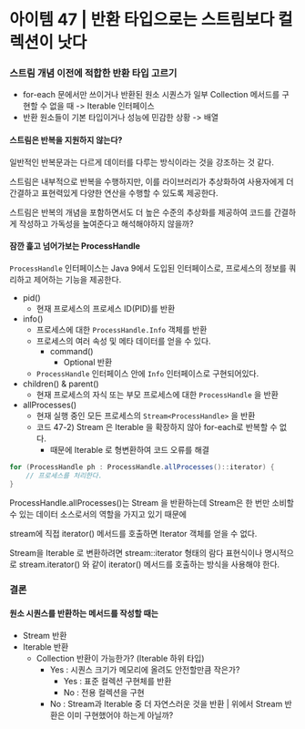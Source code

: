 # 아이템 47 | 반환 타입으로는 스트림보다 컬렉션이 낫다

### 스트림 개념 이전에 적합한 반환 타입 고르기
- for-each 문에서만 쓰이거나 반환된 원소 시퀀스가 일부 Collection 메서드를 구현할 수 없을 때 -> Iterable 인터페이스 
- 반환 원소들이 기본 타입이거나 성능에 민감한 상황 -> 배열

#### 스트림은 반복을 지원하지 않는다?
일반적인 반복문과는 다르게 데이터를 다루는 방식이라는 것을 강조하는 것 같다.

스트림은 내부적으로 반복을 수행하지만, 이를 라이브러리가 추상화하여 사용자에게 더 간결하고 표현력있게 다양한 연산을 수행할 수 있도록 제공한다.

스트림은 반복의 개념을 포함하면서도 더 높은 수준의 추상화를 제공하여 코드를 간결하게 작성하고 가독성을 높여준다고 해석해야하지 않을까?

#### 잠깐 흝고 넘어가보는 ProcessHandle
`ProcessHandle` 인터페이스는 Java 9에서 도입된 인터페이스로, 프로세스의 정보를 쿼리하고 제어하는 기능을 제공한다.

- pid()
  - 현재 프로세스의 프로세스 ID(PID)를 반환
- info()
  - 프로세스에 대한 `ProcessHandle.Info` 객체를 반환
  - 프로세스의 여러 속성 및 메타 데이터를 얻을 수 있다.
    - command()
      - Optional<String> 반환
  - `ProcessHandle` 인터페이스 안에 `Info` 인터페이스로 구현되어있다.
- children() & parent()
  - 현재 프로세스의 자식 또는 부모 프로세스에 대한 `ProcessHandle` 을 반환
- allProcesses()
  - 현재 실행 중인 모든 프로세스의 `Stream<ProcessHandle>` 을 반환
  - 코드 47-2) Stream 은 Iterable 을 확장하지 않아 for-each로 반복할 수 없다.
    - 때문에 Iterable 로 형변환하여 코드 오류를 해결

```java
for (ProcessHandle ph : ProcessHandle.allProcesses()::iterator) {
    // 프로세스를 처리한다.
}
```
ProcessHandle.allProcesses()는 Stream<ProcessHandle> 을 반환하는데 Stream은 한 번만 소비할 수 있는 데이터 소스로서의 역할을 가지고 있기 때문에

stream에 직접 iterator() 메서드를 호출하면 Iterator 객체를 얻을 수 없다.

Stream을 Iterable 로 변환하려면 stream::iterator 형태의 람다 표현식이나 명시적으로 stream.iterator() 와 같이 iterator() 메서드를 호출하는 방식을 사용해야 한다.

### 결론
#### 원소 시퀀스를 반환하는 메서드를 작성할 때는
- Stream 반환
- Iterable 반환
  - Collection 반환이 가능한가? (Iterable 하위 타입)
    - Yes : 시퀀스 크기가 메모리에 올려도 안전할만큼 작은가?
      - Yes : 표준 컬렉션 구현체를 반환
      - No : 전용 컬렉션을 구현
    - No : Stream과 Iterable 중 더 자연스러운 것을 반환 | 위에서 Stream 반환은 이미 구현했어야 하는게 아닐까?
